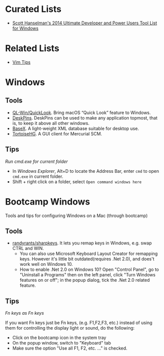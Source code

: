 # Curated Lists

* [Scott Hanselman's 2014 Ultimate Developer and Power Users Tool List for Windows](http://www.hanselman.com/blog/ScottHanselmans2014UltimateDeveloperAndPowerUsersToolListForWindows.aspx)

# Related Lists

* [Vim Tips](Vim.md)

# Windows

## Tools

* [QL-Win/QuickLook](https://github.com/QL-Win/QuickLook/). Bring macOS “Quick Look” feature to Windows.
* [DeskPins](http://efotinis.neocities.org/deskpins/index.html). DeskPins can be used to make any application topmost, that is, to keep it above all other windows. 
* [BaseX](http://www.basex.org/). A light-weight XML database suitable for desktop use.
* [TortoiseHG](https://tortoisehg.bitbucket.io/). A GUI client for Mercurial SCM.

## Tips

*Run cmd.exe for current folder*

* In *Windows Explorer*, Alt+D to locate the Address Bar, enter `cmd` to open `cmd.exe` in current folder.
* Shift + right click on a folder, select `Open command windows here` 

# Bootcamp Windows

Tools and tips for configuring Windows on a Mac (through bootcamp)

## Tools

* [randyrants/sharpkeys](https://github.com/randyrants/sharpkeys). It lets you remap keys in Windows, e.g. swap CTRL and WIN.
    * You can also use Microsoft Keyboard Layout Creator for remapping keys. However it's little bit outdated(requires .Net 2.0), and does't work well on Windows 10.
    * How to enable .Net 2.0 on Windows 10? Open "Control Panel", go to "Uninstall a Programs" then on the left panel, click "Turn Windows features on or off"; in the popup dialog, tick the .Net 2.0 related feature.

## Tips

*Fn keys as Fn keys*

If you want Fn keys just be Fn keys, (e.g. F1,F2,F3, etc.) instead of using them for controlling the display light or sound, do the following:

* Click on the bootcamp icon in the system tray
* On the popup window, switch to "Keyboard" tab
* Make sure the option "Use all F1, F2, etc. ..." is checked.